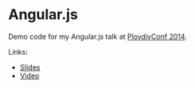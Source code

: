Angular.js
===============

Demo code for my Angular.js talk at [PlovdivConf 2014](plovdivconf.com/archive/2014).

Links:

* [Slides](https://speakerdeck.com/rstankov/angular-js)
* [Video](https://www.youtube.com/watch?v=2_LiCb-9uyw)
